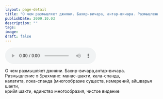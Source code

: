 ```yaml
---
layout: page-detail
title: "О чем размышляет джняни. Бахир-вичара, антар-вичара. Размышление о Брахмане"
publishDate: 2009.10.03
description: ""
tags:
image:
draft: false
---
```


<audio title="2009.10.03 - О чем размышляет джняни. Бахир-вичара, антар-вичара. Размышление о Брахмане.mp3" src="https://filer-api.advayta.org/v1.0/public/files/75921" controls=""></audio>

 О чем размышляет джняни. Бахир-вичара,антар-вичара.  
 Размышление о Брахмане: манас-шакти, кала-спанда,   
 калатита, лока-спанда (многообразие существ, измерений, айшварья шакти,   
 крийя шакти, единство многообразия, чистое видение   

  
